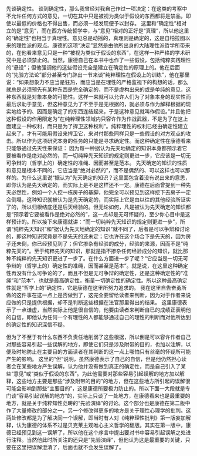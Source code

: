先谈确定性。
谈到确定性，那么我曾经对我自己作过一项决定：在这类的考察中不允许任何方式的意见，一切在其中只是被视为类似于假设的东西都将是禁品，即使以最低的价格也不得出售，而必须一经发现便予以封存。
这里和“确定性”相对立的是“意见”，而在西方传统哲学中，与“意见”相对的正好是“真理”，所以他这里的“确定性”也相当于真理性。意见总是动摇的，真理则是确定的，这是自柏拉图以来的理性派的观点。康德的这项“决定”显然是由他所出身的大陆理性派哲学所带来的，在他看来意见只是一种“被视为类似于假设的东西”，在这样一种严格的学术研究中是必须禁止的。当然，康德自己在本书中也作了一些假设，包括纯粹实践理性的“悬设”；但他强调他的这些假设完全是建立在确定性的原理上的。他在后面的“先验方法论”部分甚至专门辟出一节来谈“纯粹理性在假设上的训练”，他在那里说：“如果想象力不应当是狂热，而应当是在理性的严格监视下的构想的话，那么就总是必须预先有某种东西是完全确定的，而不是虚构出来的或是单纯的意见，这种东西就是对象本身的可能性。这样一来就可以允许人们为了对象本身的现实性而最后求助于意见，但这种意见为了不至于是无根据的，就必须与作为解释根据的现实地给予的、因而是确定了的东西连结起来，于是这种意见就叫作假设。”并且他把这种假设的作用限定为“在纯粹理性领域内只容许作为作战武器，不是为了在这上面建立一种权利，而只是为了捍卫这种权利”。纯粹理性的权利已经由确定性建立起来了，才有可能用假设来捍卫它，来对付那些同样只是一些假设的对方观点的攻击。所以作为这项研究本身的任务的只能是寻求确定性。而这种确定性在康德看来只能够通过先天性来保证：
因为每一种据认为先天地确定的知识本身都预示着它要被看作是绝对必然的，而一切纯粹先天知识的规定则更进一步，它应该是一切无可争辩的（哲学上的）确定性的准绳、因而甚至是范本。
先天确定的知识的性质和意见是根本不同的，它应当是“绝对必然的”，而不是偶然的、可以这样也可以那样的。为什么这里说“据认为”先天确定的知识？这里面包含着没有说出来的意思，即你认为是先天确定的，而实际上是不是这样还不一定。康德在后面曾提到一种先天必然性，例如一个人挖一栋房子的基脚，他完全可以预见到这样挖下去房子一定会倒塌，这种知识就被认为是先天确定的，而实际上它是由以往的其他经验所证实了的，所以归根结底还是后天经验的。但无论如何，凡是被认为先天确定的知识都是“预示着它要被看作是绝对必然的”，这一点却是无可怀疑的，至少你心目中是这样预计的。所以接下来康德就讲：“而一切纯粹先天知识的规定则更进一步”，所谓“纯粹先天知识”和“据认为先天地确定的知识”就不同了，后者是可以争辩和讨论的，即这种知识究竟是不是先天的还未定；它也许在这个场合下是先天的，因为房子还未倒，你已经预见到了；但它掺杂有经验的成分，经验的来源，因而不是“纯粹先天的”。至于纯粹先天的知识，那就是指不掺杂任何经验成分的知识，就比那种不纯粹的先天知识更进了一步了。在什么方面进一步了呢？“它应当是一切无可争辩的（哲学上的）确定性的准绳，因而甚至是范本”。就是说，在这里这种确定性再没有什么可争论的了，而且不但是无可争辩的确定性，还是这种确定性的“准绳”和“范本”，也就是最高确定性，衡量一切确定性的确定性。所以这种最高确定性就是“哲学上的”确定性，它是康德在这里所努力追求的。
我在这里自告奋勇所做的这件事在这一点上是否做到了，这完全要留给读者来判断，因为对于作者来说应做的只是提供根据，却不是判断这些根据在法官那里得出的结果。
这里康德表示了一点谦虚，当然实际上他是很自信的，他要由读者来判断自已的成绩正表明他的自信，即他认为任何一个有理性的人都能够通过自己的理性的判断而对他所达到的确定性的知识深信不疑。

但为了不至于有什么东西不负责任地削弱了这些根据，所以倒是可以容许作者自己对那些容易引起一些误解的地方，即使它们只是涉及附带的目的，也加以注解，以便及时地防止在主要目的方面读者在其判断的这一点上哪怕只有丝毫的怀疑所可能产生的影响。
这里的“但”说明，虽然康德表示了自己的自信，但是他仍然担心读者会在某些地方产生误解，认为他并没有做到真正的确定性，而是自己引入了某些“意见”或“类似于假设的东西”。为此他需要对那些容易引起误解的地方加以解释，这些地方主要是那些“涉及附带的目的”的地方，但在这些地方所引起的误解很可能会影响到那些“主要目的”，这是康德所要极力防止的。所以下面一大段就是专门谈“容易引起误解的地方”的，实际上只谈了一处地方，在康德看来也是最重要的地方，就是关于纯粹知性范畴的“先验演绎”的讨论。这个部分也是康德在第二版中作了大量修改的部分之一，另一个修改得更多的地方是关于理性心理学的批判。这两处修改都是为了解决同一个误解，即当时有人对《纯粹理性批判》第一版妄加解释，认为康德的体系不过是贝克莱主观唯心主义哲学的翻版。其实在第一版中，康德已经预见到这一误解了，所以他在这个序言中提出要对书中容易引起误解之处进行注释。当然他此时所关注的还只是“先验演绎”，但他认为这是最重要的关键，只要在这里把误解澄清了，后面也就不会发生误解了。
